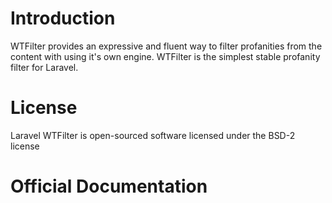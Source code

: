 # Introduction
WTFilter provides an expressive and fluent way to filter profanities from the content with using it's own engine. WTFilter is the simplest stable profanity filter for Laravel.

# License
Laravel WTFilter is open-sourced software licensed under the BSD-2 license

# Official Documentation

